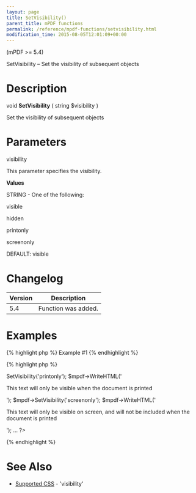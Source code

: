 ```yaml
---
layout: page
title: SetVisibility()
parent_title: mPDF functions
permalink: /reference/mpdf-functions/setvisibility.html
modification_time: 2015-08-05T12:01:09+00:00
---
```


<div>
<div>
<p>(mPDF &gt;= 5.4)</p>
<p>SetVisibility – Set the visibility of subsequent objects</p>

# Description

<p class="manual_block">void <b>SetVisibility</b> ( string <span class="parameter">$visibility</span> )</p>
<p>Set the visibility of subsequent objects</p>

# Parameters

<span class="parameter">visibility</span>
<p class="manual_param_dd">This parameter specifies the visibility.</p>
<p class="manual_param_dd"><b>Values</b>

<span class="smallblock">STRING</span> - One of the following:

visible

hidden

printonly

screenonly

<span class="smallblock">DEFAULT</span>: visible</p>

# Changelog

<table class="table"> <thead>
<tr> <th>Version</th><th>Description</th> </tr>
</thead> <tbody>
<tr>
<td>5.4</td>
<td>Function was added.</td>
</tr>
</tbody> </table>

# Examples

{% highlight php %}
Example #1
{% endhighlight %}

{% highlight php %}
<?php

<?php

...

$mpdf->SetVisibility('printonly'); 

$mpdf->WriteHTML('<p>This text will only be visible when the document is printed</p>');

$mpdf->SetVisibility('screenonly'); 

$mpdf->WriteHTML('<p>This text will only be visible on screen, and will not be included when the document is printed</p>');

...

?>
{% endhighlight %}

# See Also

<ul>
<li class="manual_boxlist"><a href="{{ "/css-stylesheets/supported-css.html" | prepend: site.baseurl }}">Supported CSS</a> - 'visibility'</li>
</ul>

</div>
</div>
